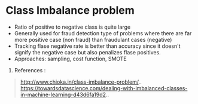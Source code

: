 
# Class Imbalance problem 

+ Ratio of positive to negative class is quite large 
+ Generally used for fraud detection type of problems where there are far more positive case (non fraud) than 
fraudulant cases (negative)
+ Tracking flase negative rate is better than accuracy since it doesn't signify the negative case but also penalizes 
flase positives.
+ Approaches: sampling, cost function, SMOTE

1. References : 

> http://www.chioka.in/class-imbalance-problem/..
> https://towardsdatascience.com/dealing-with-imbalanced-classes-in-machine-learning-d43d6fa19d2..
